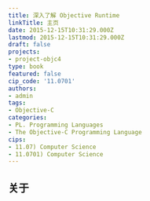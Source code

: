 ```yaml
---
title: 深入了解 Objective Runtime
linkTitle: 主页
date: 2015-12-15T10:31:29.000Z
lastmod: 2015-12-15T10:31:29.000Z
draft: false
projects:
- project-objc4
type: book
featured: false
cip_code: '11.0701'
authors:
- admin
tags:
- Objective-C
categories:
- PL. Programming Languages
- The Objective-C Programming Language
cips:
- 11.07) Computer Science
- 11.0701) Computer Science
---
```


## 关于

